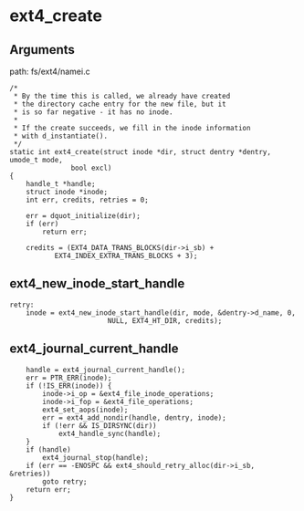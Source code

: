 ext4_create
========================================

Arguments
----------------------------------------

path: fs/ext4/namei.c
```
/*
 * By the time this is called, we already have created
 * the directory cache entry for the new file, but it
 * is so far negative - it has no inode.
 *
 * If the create succeeds, we fill in the inode information
 * with d_instantiate().
 */
static int ext4_create(struct inode *dir, struct dentry *dentry, umode_t mode,
               bool excl)
{
    handle_t *handle;
    struct inode *inode;
    int err, credits, retries = 0;

    err = dquot_initialize(dir);
    if (err)
        return err;

    credits = (EXT4_DATA_TRANS_BLOCKS(dir->i_sb) +
           EXT4_INDEX_EXTRA_TRANS_BLOCKS + 3);
```

ext4_new_inode_start_handle
----------------------------------------

```
retry:
    inode = ext4_new_inode_start_handle(dir, mode, &dentry->d_name, 0,
                        NULL, EXT4_HT_DIR, credits);
```

ext4_journal_current_handle
----------------------------------------

```
    handle = ext4_journal_current_handle();
    err = PTR_ERR(inode);
    if (!IS_ERR(inode)) {
        inode->i_op = &ext4_file_inode_operations;
        inode->i_fop = &ext4_file_operations;
        ext4_set_aops(inode);
        err = ext4_add_nondir(handle, dentry, inode);
        if (!err && IS_DIRSYNC(dir))
            ext4_handle_sync(handle);
    }
    if (handle)
        ext4_journal_stop(handle);
    if (err == -ENOSPC && ext4_should_retry_alloc(dir->i_sb, &retries))
        goto retry;
    return err;
}
```
